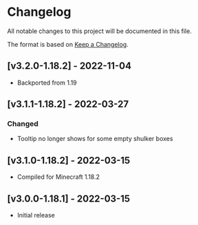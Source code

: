 # Changelog
All notable changes to this project will be documented in this file.

The format is based on [Keep a Changelog].

## [v3.2.0-1.18.2] - 2022-11-04
- Backported from 1.19

## [v3.1.1-1.18.2] - 2022-03-27
### Changed
- Tooltip no longer shows for some empty shulker boxes

## [v3.1.0-1.18.2] - 2022-03-15
- Compiled for Minecraft 1.18.2

## [v3.0.0-1.18.1] - 2022-03-15
- Initial release

[Keep a Changelog]: https://keepachangelog.com/en/1.0.0/